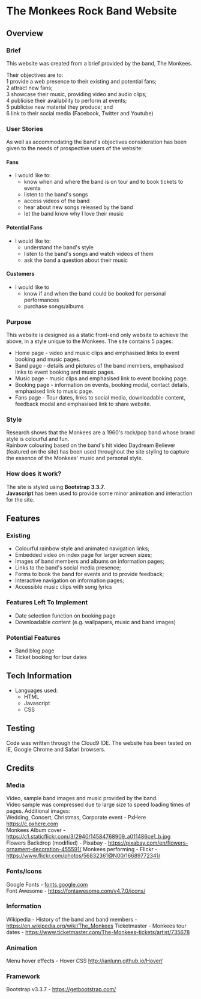 # The Monkees Rock Band Website

## Overview

### Brief
This website was created from a brief provided by the band, The Monkees.

Their objectives are to:<br>
1 provide a web presence to their existing and potential fans;<br>
2 attract new fans;<br>
3 showcase their music, providing video and audio clips;<br>
4 publicise their availability to perform at events;<br>
5 publicise new material they produce; and<br>
6 link to their social media (Facebook, Twitter and Youtube)

### User Stories
As well as accommodating the band's objectives consideration has been given to the needs of prospective users of the website:

#### Fans
- I would like to:
    - know when and where the band is on tour and to book tickets to events<br>
    - listen to the band's songs<br>
    - access videos of the band<br>
    - hear about new songs released by the band<br>
    - let the band know why I love their music<br>

#### Potential Fans
- I would like to:
    - understand the band's style<br>
    - listen to the band's songs and watch videos of them<br>
    - ask the band a question about their music<br>

#### Customers
- I would like to 
    - know if and when the band could be booked for personal performances<br>
    - purchase songs/albums

### Purpose
This website is designed as a static front-end only website to achieve the above, in a style unique to the Monkees. The site contains 5 pages:<br>

- Home page - video and music clips and emphasised links to event booking and music pages.
- Band page - details and pictures of the band members, emphasised links to event booking and music pages.
- Music page - music clips and emphasised link to event booking page.
- Booking page - information on events, booking modal, contact details, emphasised link to music page.
- Fans page - Tour dates, links to social media, downloadable content, feedback modal and emphasised link to share website.

### Style
Research shows that the Monkees are a 1960's rock/pop band whose brand style is colourful and fun.<br>
Rainbow colouring based on the band's hit video Daydream Believer (featured on the site) has been used throughout the site styling to capture the essence of the Monkees' music and personal style.

### How does it work?
The site is styled using **Bootstrap 3.3.7**.<br>
**Javascript** has been used to provide some minor animation and interaction for the site.


## Features

### Existing 
- Colourful rainbow style and animated navigation links;
- Embedded video on index page for larger screen sizes;
- Images of band members and albums on information pages;
- Links to the band's social media presence;
- Forms to book the band for events and to provide feedback;
- Interactive navigation on information pages;
- Accessible music clips with song lyrics

### Features Left To Implement
- Date selection function on booking page
- Downloadable content (e.g. wallpapers, music and band images)

### Potential Features
- Band blog page
- Ticket booking for tour dates

## Tech Information

- Languages used:
    - HTML
    - Javascript
    - CSS

## Testing
Code was written through the Cloud9 IDE.
The website has been tested on IE, Google Chrome and Safari browsers.

## Credits

### Media
Video, sample band images and music provided by the band.<br>
Video sample was compressed due to large size to speed loading times of pages.
Additional images:<br>
Wedding, Concert, Christmas, Corporate event - PxHere https://c.pxhere.com<br>
Monkees Album cover - https://c1.staticflickr.com/3/2940/14584768909_a011486ce1_b.jpg<br>
Flowers Backdrop (modified) - Pixabay - https://pixabay.com/en/flowers-ornament-decoration-455591/ 
Monkees performing - Flickr - https://www.flickr.com/photos/56832361@N00/16689772341/

### Fonts/Icons
Google Fonts - [fonts.google.com](fonts.google.com)<br>
Font Awesome - https://fontawesome.com/v4.7.0/icons/

### Information
Wikipedia - History of the band and band members - https://en.wikipedia.org/wiki/The_Monkees
Ticketmaster - Monkees tour dates - https://www.ticketmaster.com/The-Monkees-tickets/artist/735678

### Animation
Menu hover effects - Hover CSS http://ianlunn.github.io/Hover/

### Framework
Bootstrap v3.3.7 - https://getbootstrap.com/



